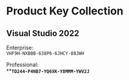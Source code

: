 
# Product Key Collection

## Visual Studio 2022
Enterprise:  
`VHF9H-NXBBB-638P6-6JHCY-88JWH`

Professional:  
****`TD244-P4NB7-YQ6XK-Y8MMM-YWV2J`**
